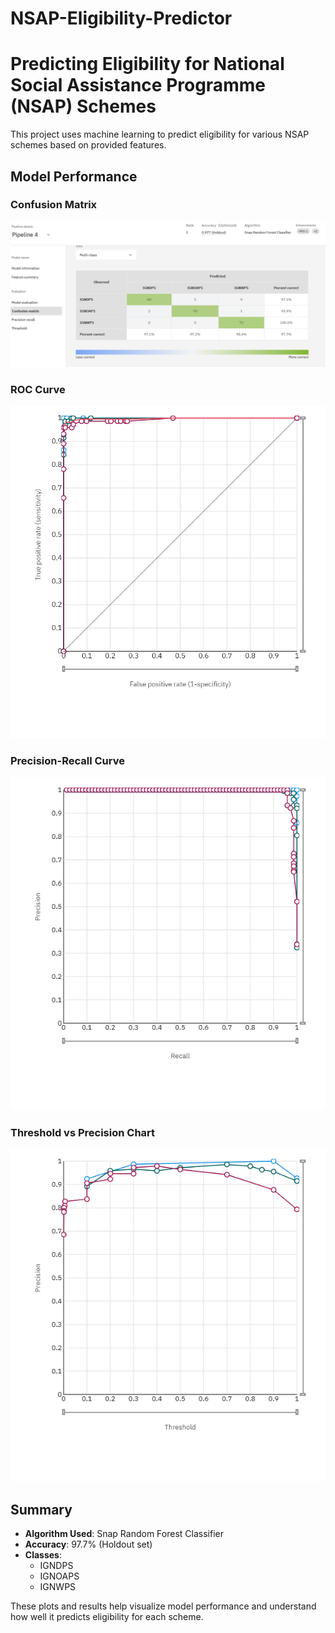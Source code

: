 # NSAP-Eligibility-Predictor
# Predicting Eligibility for National Social Assistance Programme (NSAP) Schemes

This project uses machine learning to predict eligibility for various NSAP schemes based on provided features.

## Model Performance

### Confusion Matrix
![Confusion Matrix](Confusion%20Matrix.png)

### ROC Curve
![ROC Curve](ROC%20curve.jpeg)

### Precision-Recall Curve
![Precision-Recall Curve](Precision%20recall%20curve.jpeg)

### Threshold vs Precision Chart
![Threshold Chart](Threshold%20chart.jpeg)

## Summary

- **Algorithm Used**: Snap Random Forest Classifier
- **Accuracy**: 97.7% (Holdout set)
- **Classes**:
  - IGNDPS
  - IGNOAPS
  - IGNWPS

These plots and results help visualize model performance and understand how well it predicts eligibility for each scheme.
